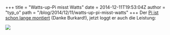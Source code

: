 +++
title = "Watts-up-Pi misst Watts"
date = 2014-12-11T19:53:04Z
author = "typ_o"
path = "/blog/2014/12/11/watts-up-pi-misst-watts"
+++
Der [Pi ist schon lange
montiert](http://flipdot.org/blog/archives/254-Watts-up.html) (Danke
Burkard\!), jetzt loggt er auch die Leistung:  
  
[![](https://flipdot.org/blog/uploads/watts-up-pi-power.serendipityThumb.png)](https://flipdot.org/blog/uploads/watts-up-pi-power.png)
